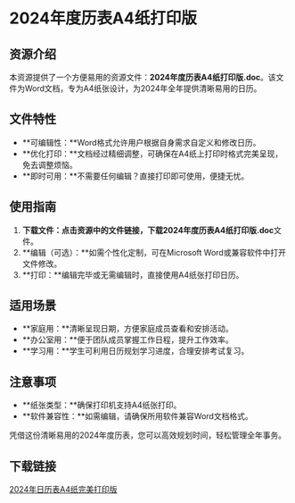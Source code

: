 # 2024年度历表A4纸打印版

## 资源介绍

本资源提供了一个方便易用的资源文件：**2024年度历表A4纸打印版.doc**。该文件为Word文档，专为A4纸张设计，为2024年全年提供清晰易用的日历。

## 文件特性

- **可编辑性：**Word格式允许用户根据自身需求自定义和修改日历。
- **优化打印：**文档经过精细调整，可确保在A4纸上打印时格式完美呈现，免去调整烦恼。
- **即时可用：**不需要任何编辑？直接打印即可使用，便捷无忧。

## 使用指南

1. **下载文件：**点击资源中的文件链接，下载**2024年度历表A4纸打印版.doc**文件。
2. **编辑（可选）：**如需个性化定制，可在Microsoft Word或兼容软件中打开文件修改。
3. **打印：**编辑完毕或无需编辑时，直接使用A4纸张打印日历。

## 适用场景

- **家庭用：**清晰呈现日期，方便家庭成员查看和安排活动。
- **办公室用：**便于团队成员掌握工作日程，提升工作效率。
- **学习用：**学生可利用日历规划学习进度，合理安排考试复习。

## 注意事项

- **纸张类型：**确保打印机支持A4纸张打印。
- **软件兼容性：**如需编辑，请确保所用软件兼容Word文档格式。

凭借这份清晰易用的2024年度历表，您可以高效规划时间，轻松管理全年事务。

## 下载链接

[2024年日历表A4纸完美打印版](https://pan.quark.cn/s/cbe58a70dd69)
